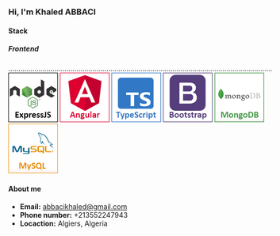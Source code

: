 <h3>Hi, I'm Khaled ABBACI</h3>

<h4>Stack</h4>
<h5>Frontend</h5>
<div style="display:inline-block;">
    ....................................................................................................................................
    <div style="display:inline-block; width: 100px; height: 100px;">
        <img src="assets/nodejs.jpg" />
    </div>
    <div style="display:inline-block; width: 100px; height: 100px;">
        <img src="assets/angular.jpg" />
    </div>
    <div style="display:inline-block; width: 100px; height: 100px;">
        <img src="assets/typescript.jpg" />
    </div>
    <div style="display:inline-block; width: 100px; height: 100px;">
        <img src="assets/bootstrap.jpg" />
    </div>
    <div style="display:inline-block; width: 100px; height: 100px;">
        <img src="assets/mongodb.jpg" />
    </div>
    <div style="display:inline-block; width: 100px; height: 100px;">
        <img src="assets/mysql.jpg" />
    </div>
</div>

<h4>About me</h4>
<ul>
    <li><b>Email:</b> <a href="mailto:abbacikhaled@gmail.com">abbacikhaled@gmail.com</a></li>
    <li><b>Phone number:</b> +213552247943</li>
    <li><b>Locaction:</b> Algiers, Algeria</li>
</ul>
